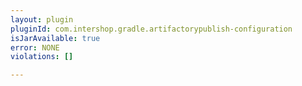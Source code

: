 ```yaml
---
layout: plugin
pluginId: com.intershop.gradle.artifactorypublish-configuration
isJarAvailable: true
error: NONE
violations: []

---
```

